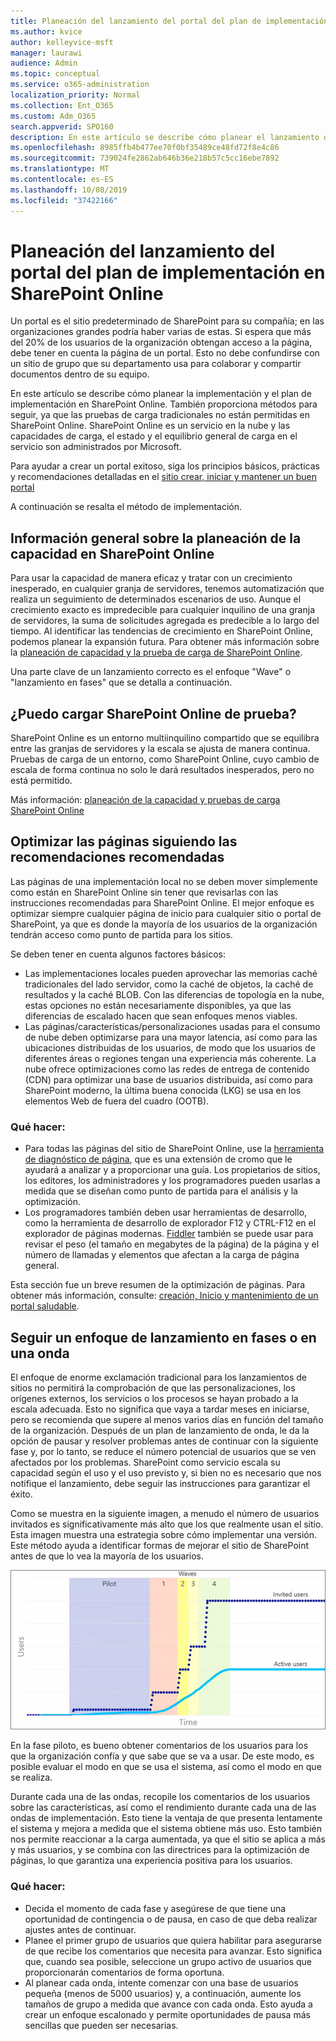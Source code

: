 ```yaml
---
title: Planeación del lanzamiento del portal del plan de implementación en SharePoint Online
ms.author: kvice
author: kelleyvice-msft
manager: laurawi
audience: Admin
ms.topic: conceptual
ms.service: o365-administration
localization_priority: Normal
ms.collection: Ent_O365
ms.custom: Adm_O365
search.appverid: SPO160
description: En este artículo se describe cómo planear el lanzamiento del portal en SharePoint Online y los pasos que se deben seguir para un inicio correcto
ms.openlocfilehash: 8985ffb4b477ee70f0bf35489ce48fd72f8e4c86
ms.sourcegitcommit: 739024fe2862ab646b36e218b57c5cc16ebe7892
ms.translationtype: MT
ms.contentlocale: es-ES
ms.lasthandoff: 10/08/2019
ms.locfileid: "37422166"
---
```

# <a name="planning-your-portal-launch-roll-out-plan-in-sharepoint-online"></a>Planeación del lanzamiento del portal del plan de implementación en SharePoint Online
Un portal es el sitio predeterminado de SharePoint para su compañía; en las organizaciones grandes podría haber varias de estas. Si espera que más del 20% de los usuarios de la organización obtengan acceso a la página, debe tener en cuenta la página de un portal. Esto no debe confundirse con un sitio de grupo que su departamento usa para colaborar y compartir documentos dentro de su equipo.

En este artículo se describe cómo planear la implementación y el plan de implementación en SharePoint Online. También proporciona métodos para seguir, ya que las pruebas de carga tradicionales no están permitidas en SharePoint Online. SharePoint Online es un servicio en la nube y las capacidades de carga, el estado y el equilibrio general de carga en el servicio son administrados por Microsoft.

Para ayudar a crear un portal exitoso, siga los principios básicos, prácticas y recomendaciones detalladas en el [sitio crear, iniciar y mantener un buen portal](https://go.microsoft.com/fwlink/?linkid=2105838) 

A continuación se resalta el método de implementación.

## <a name="overview-of-capacity-planning-in-sharepoint-online"></a>Información general sobre la planeación de la capacidad en SharePoint Online
Para usar la capacidad de manera eficaz y tratar con un crecimiento inesperado, en cualquier granja de servidores, tenemos automatización que realiza un seguimiento de determinados escenarios de uso. Aunque el crecimiento exacto es impredecible para cualquier inquilino de una granja de servidores, la suma de solicitudes agregada es predecible a lo largo del tiempo. Al identificar las tendencias de crecimiento en SharePoint Online, podemos planear la expansión futura. Para obtener más información sobre la [planeación de capacidad y la prueba de carga de SharePoint Online](https://docs.microsoft.com/en-us/office365/enterprise/capacity-planning-and-load-testing-sharepoint-online).

Una parte clave de un lanzamiento correcto es el enfoque "Wave" o "lanzamiento en fases" que se detalla a continuación. 

## <a name="can-i-load-test-sharepoint-online"></a>¿Puedo cargar SharePoint Online de prueba?
SharePoint Online es un entorno multiinquilino compartido que se equilibra entre las granjas de servidores y la escala se ajusta de manera continua. Pruebas de carga de un entorno, como SharePoint Online, cuyo cambio de escala de forma continua no solo le dará resultados inesperados, pero no está permitido. 

Más información: [planeación de la capacidad y pruebas de carga SharePoint Online](https://docs.microsoft.com/en-us/office365/enterprise/capacity-planning-and-load-testing-sharepoint-online)

## <a name="optimize-pages-by-following-recommended-guidelines"></a>Optimizar las páginas siguiendo las recomendaciones recomendadas
Las páginas de una implementación local no se deben mover simplemente como están en SharePoint Online sin tener que revisarlas con las instrucciones recomendadas para SharePoint Online. El mejor enfoque es optimizar siempre cualquier página de inicio para cualquier sitio o portal de SharePoint, ya que es donde la mayoría de los usuarios de la organización tendrán acceso como punto de partida para los sitios.

Se deben tener en cuenta algunos factores básicos:
- Las implementaciones locales pueden aprovechar las memorias caché tradicionales del lado servidor, como la caché de objetos, la caché de resultados y la caché BLOB. Con las diferencias de topología en la nube, estas opciones no están necesariamente disponibles, ya que las diferencias de escalado hacen que sean enfoques menos viables.
- Las páginas/características/personalizaciones usadas para el consumo de nube deben optimizarse para una mayor latencia, así como para las ubicaciones distribuidas de los usuarios, de modo que los usuarios de diferentes áreas o regiones tengan una experiencia más coherente. La nube ofrece optimizaciones como las redes de entrega de contenido (CDN) para optimizar una base de usuarios distribuida, así como para SharePoint moderno, la última buena conocida (LKG) se usa en los elementos Web de fuera del cuadro (OOTB).

### <a name="what-to-do"></a>Qué hacer:
 - Para todas las páginas del sitio de SharePoint Online, use la [herramienta de diagnóstico de página](https://aka.ms/perftool), que es una extensión de cromo que le ayudará a analizar y a proporcionar una guía. Los propietarios de sitios, los editores, los administradores y los programadores pueden usarlas a medida que se diseñan como punto de partida para el análisis y la optimización.
 - Los programadores también deben usar herramientas de desarrollo, como la herramienta de desarrollo de explorador F12 y CTRL-F12 en el explorador de páginas modernas. [Fiddler](https://www.telerik.com/download/fiddler) también se puede usar para revisar el peso (el tamaño en megabytes de la página) de la página y el número de llamadas y elementos que afectan a la carga de página general. 

Esta sección fue un breve resumen de la optimización de páginas.  Para obtener más información, consulte: [creación, Inicio y mantenimiento de un portal saludable](https://go.microsoft.com/fwlink/?linkid=2105838).

## <a name="follow-a-wave--phased-roll-out-approach"></a>Seguir un enfoque de lanzamiento en fases o en una onda
El enfoque de enorme exclamación tradicional para los lanzamientos de sitios no permitirá la comprobación de que las personalizaciones, los orígenes externos, los servicios o los procesos se hayan probado a la escala adecuada. Esto no significa que vaya a tardar meses en iniciarse, pero se recomienda que supere al menos varios días en función del tamaño de la organización. Después de un plan de lanzamiento de onda, le da la opción de pausar y resolver problemas antes de continuar con la siguiente fase y, por lo tanto, se reduce el número potencial de usuarios que se ven afectados por los problemas. SharePoint como servicio escala su capacidad según el uso y el uso previsto y, si bien no es necesario que nos notifique el lanzamiento, debe seguir las instrucciones para garantizar el éxito.
  
Como se muestra en la siguiente imagen, a menudo el número de usuarios invitados es significativamente más alto que los que realmente usan el sitio. Esta imagen muestra una estrategia sobre cómo implementar una versión. Este método ayuda a identificar formas de mejorar el sitio de SharePoint antes de que lo vea la mayoría de los usuarios.
  
![Gráfico que muestra los usuarios invitados y activos](media/0bc14a20-9420-4986-b9b9-fbcd2c6e0fb9.png)
  
En la fase piloto, es bueno obtener comentarios de los usuarios para los que la organización confía y que sabe que se va a usar. De este modo, es posible evaluar el modo en que se usa el sistema, así como el modo en que se realiza.
  
Durante cada una de las ondas, recopile los comentarios de los usuarios sobre las características, así como el rendimiento durante cada una de las ondas de implementación. Esto tiene la ventaja de que presenta lentamente el sistema y mejora a medida que el sistema obtiene más uso. Esto también nos permite reaccionar a la carga aumentada, ya que el sitio se aplica a más y más usuarios, y se combina con las directrices para la optimización de páginas, lo que garantiza una experiencia positiva para los usuarios.

### <a name="what-to-do"></a>Qué hacer:
- Decida el momento de cada fase y asegúrese de que tiene una oportunidad de contingencia o de pausa, en caso de que deba realizar ajustes antes de continuar.
- Planee el primer grupo de usuarios que quiera habilitar para asegurarse de que recibe los comentarios que necesita para avanzar. Esto significa que, cuando sea posible, seleccione un grupo activo de usuarios que proporcionarán comentarios de forma oportuna.
- Al planear cada onda, intente comenzar con una base de usuarios pequeña (menos de 5000 usuarios) y, a continuación, aumente los tamaños de grupo a medida que avance con cada onda. Esto ayuda a crear un enfoque escalonado y permite oportunidades de pausa más sencillas que pueden ser necesarias.
